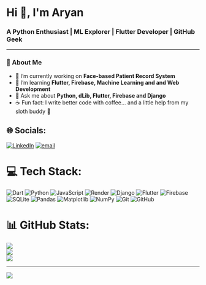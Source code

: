 <h1>Hi 👋, I'm Aryan</h1>
<h3>A Python Enthusiast | ML Explorer | Flutter Developer  | GitHub Geek</h3>

---

### 🚀 About Me
- 🔭 I’m currently working on **Face-based Patient Record System**
- 🌱 I’m learning **Flutter, Firebase, Machine Learning and  and Web Development**
- 💬 Ask me about **Python, dLib, Flutter, Firebase and Django**
- ☕ Fun fact: I write better code with coffee… and a little help from my sloth buddy 🦥

## 🌐 Socials:
[![LinkedIn](https://img.shields.io/badge/LinkedIn-%230077B5.svg?logo=linkedin&logoColor=white)](https://linkedin.com/in/aryan-kacha) [![email](https://img.shields.io/badge/Email-D14836?logo=gmail&logoColor=white)](mailto:aryannkacha@gmail.com) 

# 💻 Tech Stack:
![Dart](https://img.shields.io/badge/dart-%230175C2.svg?style=for-the-badge&logo=dart&logoColor=white) ![Python](https://img.shields.io/badge/python-3670A0?style=for-the-badge&logo=python&logoColor=ffdd54) ![JavaScript](https://img.shields.io/badge/javascript-%23323330.svg?style=for-the-badge&logo=javascript&logoColor=%23F7DF1E) ![Render](https://img.shields.io/badge/Render-%46E3B7.svg?style=for-the-badge&logo=render&logoColor=white) ![Django](https://img.shields.io/badge/django-%23092E20.svg?style=for-the-badge&logo=django&logoColor=white) ![Flutter](https://img.shields.io/badge/Flutter-%2302569B.svg?style=for-the-badge&logo=Flutter&logoColor=white) ![Firebase](https://img.shields.io/badge/firebase-a08021?style=for-the-badge&logo=firebase&logoColor=ffcd34) ![SQLite](https://img.shields.io/badge/sqlite-%2307405e.svg?style=for-the-badge&logo=sqlite&logoColor=white) ![Pandas](https://img.shields.io/badge/pandas-%23150458.svg?style=for-the-badge&logo=pandas&logoColor=white) ![Matplotlib](https://img.shields.io/badge/Matplotlib-%23ffffff.svg?style=for-the-badge&logo=Matplotlib&logoColor=black) ![NumPy](https://img.shields.io/badge/numpy-%23013243.svg?style=for-the-badge&logo=numpy&logoColor=white) ![Git](https://img.shields.io/badge/git-%23F05033.svg?style=for-the-badge&logo=git&logoColor=white) ![GitHub](https://img.shields.io/badge/github-%23121011.svg?style=for-the-badge&logo=github&logoColor=white)
# 📊 GitHub Stats:
![](https://github-readme-stats.vercel.app/api?username=Aaryankacha&theme=dark&hide_border=false&include_all_commits=false&count_private=false)<br/>
![](https://nirzak-streak-stats.vercel.app/?user=Aaryankacha&theme=dark&hide_border=false)<br/>
![](https://github-readme-stats.vercel.app/api/top-langs/?username=Aaryankacha&theme=dark&hide_border=false&include_all_commits=false&count_private=false&layout=compact)

---
[![](https://visitcount.itsvg.in/api?id=Aaryankacha&icon=0&color=0)](https://visitcount.itsvg.in)

<!-- Proudly created with GPRM ( https://gprm.itsvg.in ) -->
